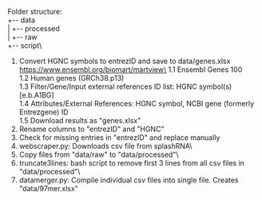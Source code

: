 Folder structure:\
+-- data\
|   +-- processed\
|   +-- raw\
+-- script\

1. Convert HGNC symbols to entrezID and save to data/genes.xlsx\
https://www.ensembl.org/biomart/martview\
1.1 Ensembl Genes 100\
1.2 Human genes (GRCh38.p13)\
1.3 Filter/Gene/Input external references ID list: HGNC symbol(s) [e.b.A1BG]\
1.4 Attributes/External References: HGNC symbol, NCBI gene (formerly Entrezgene) ID\
1.5 Download results as "genes.xlsx"
2. Rename columns to "entrezID" and "HGNC"
3. Check for missing entries in "entrezID" and replace manually
4. webscraper.py: Downloads csv file from splashRNA\
5. Copy files from "data/raw" to "data/processed"\
6. truncate3lines: bash script to remove first 3 lines from all csv files in "data/processed"\
7. datamerger.py: Compile individual csv files into single file. Creates "data/97mer.xlsx"
